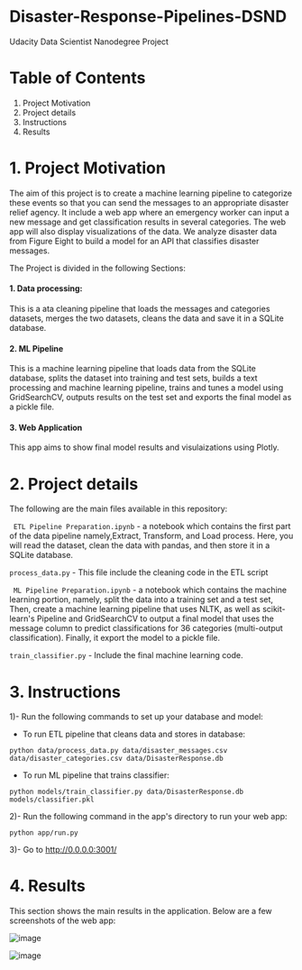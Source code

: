 # Disaster-Response-Pipelines-DSND
Udacity Data Scientist Nanodegree Project

# Table of Contents

1. Project Motivation
2. Project details
3. Instructions
4. Results

# 1. Project Motivation
The aim of this project is to create a machine learning pipeline to categorize these events so that you can send the messages to an appropriate disaster relief agency. It include a web app where an emergency worker can input a new message and get classification results in several categories. The web app will also display visualizations of the data. We analyze disaster data from Figure Eight to build a model for an API that classifies disaster messages.

The Project is divided in the following Sections:

#### 1. Data processing: 
This is a ata cleaning pipeline that loads the messages and categories datasets, merges the two datasets, cleans the data and save it in a SQLite database.
#### 2. ML Pipeline
This is a machine learning pipeline that loads data from the SQLite database, splits the dataset into training and test sets, builds a text processing and machine learning pipeline, trains and tunes a model using GridSearchCV, outputs results on the test set and exports the final model as a pickle file.
#### 3. Web Application
This app aims to show final model results and visulaizations using Plotly.

# 2. Project details
The following are the main files available in this repository:

` ETL Pipeline Preparation.ipynb`  - a notebook which contains the first part of the data pipeline namely,Extract, Transform, and Load process. Here, you will read the dataset, clean the data with pandas, and then store it in a SQLite database. 

`process_data.py` - This file include the cleaning code in the ETL script

` ML Pipeline Preparation.ipynb` - a notebook which contains the machine learning portion, namely, split the data into a training set and a test set, Then, create a machine learning pipeline that uses NLTK, as well as scikit-learn's Pipeline and GridSearchCV to output a final model that uses the message column to predict classifications for 36 categories (multi-output classification). Finally, it export the model to a pickle file. 

`train_classifier.py` - Include the final machine learning code.

# 3. Instructions
1)- Run the following commands to set up your database and model:

   - To run ETL pipeline that cleans data and stores in database: 
  
 `python data/process_data.py data/disaster_messages.csv data/disaster_categories.csv data/DisasterResponse.db`
 
   - To run ML pipeline that trains classifier:
   
`python models/train_classifier.py data/DisasterResponse.db models/classifier.pkl`

2)- Run the following command in the app's directory to run your web app:

 `python app/run.py`

3)- Go to http://0.0.0.0:3001/

# 4. Results
This section shows the main results in the application. Below are a few screenshots of the web app:

![image](https://user-images.githubusercontent.com/73600826/118540569-8d672a00-b705-11eb-88af-80b07eb9f520.png)

![image](https://user-images.githubusercontent.com/73600826/118324587-18061a00-b4b7-11eb-9137-3dbbeb0c4b00.png)



